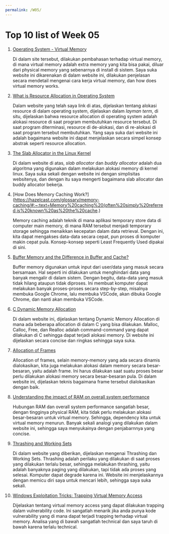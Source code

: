 ```yaml
---
permalink: /W05/
---
```


# Top 10 list of Week 05

1. [Operating System - Virtual Memory](https://www.tutorialspoint.com/operating_system/os_virtual_memory.htm#:~:text=Virtual%20memory%20serves%20two%20purposes,translated%20to%20a%20physical%20address.)

    Di dalam site tersebut, dilakukan pembahasan terhadap virtual memory, di mana virtual memory adalah extra memory yang kita bisa pakai, diluar dari physical memory yang sebenarnya
    di install di sistem. Saya suka website ini dikarenakan di dalam website ini, dilakukan penjelasan secara mendetail mengenai cara kerja virtual memory, dan how does virtual
    memory works.
    
2. [What is Resource Allocation in Operating System](https://findanyanswer.com/what-is-resource-allocation-in-operating-system)
    
    Dalam website yang telah saya link di atas, dijelaskan tentang alokasi resource di dalam operating system, dijelaskan dalam <i>layman term</i>, di situ, dijelaskan bahwa
    resource allocation di operating system adalah alokasi resource di saat program membutuhkan resource tersebut. Di saat program diterminasi, resource di de-alokasi, dan di
    re-alokasi di saat program tersebut membutuhkan. Yang saya suka dari website ini adalah bagaimana website ini dapat menjelaskan secara simpel konsep abstrak seperti resource
    allocation.

3. [The Slab Allocator in the Linux Kernel](https://hammertux.github.io/slab-allocator)
    
    Di dalam website di atas, <i>slab allocator</i> dan <i>buddy allocator</i> adalah dua algoritma yang digunakan dalam melakukan alokasi memory di kernel linux. Saya suka
    sekali dengan website ini dengan simplisitas websitenya, dan dengan itu saya mengerti bagaimana slab allocator dan buddy allocator bekerja.
    

4. [How Does Memory Caching Work?](https://hazelcast.com/glossary/memory-caching/#:~:text=Memory%20caching%20(often%20simply%20referred,is%20known%20as%20the%20cache.)
    
    Memory caching adalah teknik di mana aplikasi temporary store data di computer main memory, di mana RAM tersebut menjadi temporary storage sehingga menaikkan kecepatan dalam
    data retrieval. Dengan ini, kita dapat mengakses data-data secara cepat, pun proses di komputer makin cepat pula. Konsep-konsep seperti Least Frequently Used dipakai di sini.

5. [Buffer Memory and the Difference in Buffer and Cache?](https://www.opennaukri.com/buffer-memory-and-the-difference-in-buffer-and-cache/)
    
    Buffer memory digunakan untuk input dari user/data yang masuk secara bersamaan. Hal seperti ini dilakukan untuk menghindari data yang banyak mengalir di dalam sistem. Dengan 
    begitu, data-data yang masuk tidak hilang ataupun tidak diproses. Ini membuat komputer dapat melakukan banyak proses-proses secara step-by-step, misalnya membuka Google Chrome, 
    lalu membuka VSCode, akan dibuka Google Chrome, dan nanti akan membuka VSCode.
    

6. [C Dynamic Memory Allocation](https://www.programiz.com/c-programming/c-dynamic-memory-allocation)
    
    Di dalam website ini, dijelaskan tentang Dynamic Memory Allocation di mana ada beberapa allocation di dalam C yang bisa dilakukan. Malloc, Calloc, Free, dan Realloc adalah
    command-command yang dapat dilakukan di C sehingga dapat terjadi alokasi memory. Di website ini dijelaskan secara concise dan ringkas sehingga saya suka.

7. [Allocation of Frames](https://padakuu.com/article/72-allocation-of-frames)

    Allocation of frames, selain memory-memory yang ada secara dinamis dialokasikan, kita juga melakukan alokasi dalam memory secara besar-besaran, yaitu adalah frame. Ini harus
    dilakukan saat suatu proses besar perlu dilakukan alokasi memory secara besar-besaran pula. Di dalam website ini, dijelaskan teknis bagaimana frame tersebut dialokasikan dengan
    baik.

8. [Understanding the impact of RAM on overall system performance](https://www.computerworld.com/article/2561008/understanding-the-impact-of-ram-on-overall-system-performance.html)
    
    Hubungan RAM dan overall system performance sangatlah besar, dengan tingginya physical RAM, kita tidak perlu melakukan alokasi besar-besaran untuk virtual memory. Sehingga,
    dependency kita untuk virtual memory menurun. Banyak sekali analogi yang dilakukan dalam website ini, sehingga saya menyukainya dengan penjabarnnya yang concise.

9. [Thrashing and Working Sets](https://web.stanford.edu/~ouster/cgi-bin/cs140-winter12/lecture.php?topic=thrashing)

    Di dalam website yang diberikan, dijelaskan mengenai Thrashing dan Working Sets. Thrashing adalah perilaku yang dilakukan di saat proses yang dilakukan terlalu besar, sehingga
    melakukan thrashing, yaitu adalah banyaknya paging yang dilakukan, tapi tidak ada proses yang selesai. Komputer dapat degrade karena ini. Website ini menjelaskannya dengan memicu
    diri saya untuk mencari lebih, sehingga saya suka sekali.

10. [Windows Exploitation Tricks: Trapping Virtual Memory Access](https://googleprojectzero.blogspot.com/2021/01/windows-exploitation-tricks-trapping.html)
      
      Dijelaskan tentang virtual memory access yang dapat dilakukan trapping dalam vulnerability code. Ini sangatlah menarik jika anda punya kode vulnerability yang di mana
      dapat terjadi trapping terhadap virtual memory. Analisa yang di bawah sangatlah technical dan saya taruh di bawah karena terlalu technical.
    
